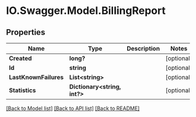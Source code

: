 # IO.Swagger.Model.BillingReport
## Properties

Name | Type | Description | Notes
------------ | ------------- | ------------- | -------------
**Created** | **long?** |  | [optional] 
**Id** | **string** |  | [optional] 
**LastKnownFailures** | **List&lt;string&gt;** |  | [optional] 
**Statistics** | **Dictionary&lt;string, int?&gt;** |  | [optional] 

[[Back to Model list]](../README.md#documentation-for-models) [[Back to API list]](../README.md#documentation-for-api-endpoints) [[Back to README]](../README.md)

